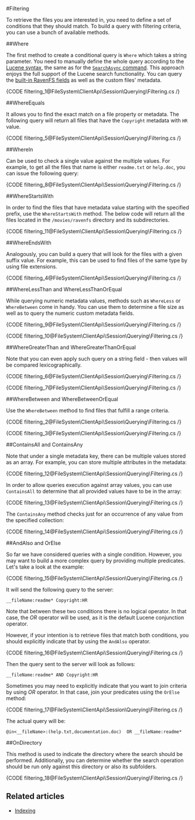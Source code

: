 #Filtering

To retrieve the files you are interested in, you need to define a set of conditions that they should match. To build a query with filtering criteria, you can use a bunch of available methods.

##Where

The first method to create a conditional query is `Where` which takes a string parameter. You need to manually define the whole query according to the [Lucene syntax](http://lucene.apache.org/core/old_versioned_docs/versions/3_0_0/queryparsersyntax.html), the same as for the [`SearchAsync` command](../../commands/files/search/search). This approach enjoys the full support of the Lucene search functionality. You can query the [built-in RavenFS fields](../../../indexing) as well as the custom files' metadata.

{CODE filtering_1@FileSystem\ClientApi\Session\Querying\Filtering.cs /}


##WhereEquals

It allows you to find the exact match on a file property or metadata. The following query will return all files that have the `Copyright` metadata with `HR` value.

{CODE filtering_5@FileSystem\ClientApi\Session\Querying\Filtering.cs /}

##WhereIn

Can be used to check a single value against the multiple values. For example, to get all the files that name is either `readme.txt` or `help.doc`, you can issue the following query:

{CODE filtering_8@FileSystem\ClientApi\Session\Querying\Filtering.cs /}

##WhereStartsWith

In order to find the files that have metadata value starting with the specified prefix, use the `WhereStartsWith` method. The below code will return all the files located in the `/movies/ravenfs` directory and its subdirectories.

{CODE filtering_11@FileSystem\ClientApi\Session\Querying\Filtering.cs /}

##WhereEndsWith

Analogously, you can build a query that will look for the files with a given suffix value. For example, this can be used to find files of the same type by using file extensions.

{CODE filtering_4@FileSystem\ClientApi\Session\Querying\Filtering.cs /}

##WhereLessThan and WhereLessThanOrEqual

While querying numeric metadata values, methods such as `WhereLess` or `WhereBetween` come in handy. You can use them to determine a file size as well as to query the numeric custom metadata fields.

{CODE filtering_9@FileSystem\ClientApi\Session\Querying\Filtering.cs /}

{CODE filtering_10@FileSystem\ClientApi\Session\Querying\Filtering.cs /}

##WhereGreaterThan and WhereGreaterThanOrEqual

Note that you can even apply such query on a string field - then values will be compared lexicographically.

{CODE filtering_6@FileSystem\ClientApi\Session\Querying\Filtering.cs /}

{CODE filtering_7@FileSystem\ClientApi\Session\Querying\Filtering.cs /}

##WhereBetween and WhereBetweenOrEqual

Use the `WhereBetween` method to find files that fulfill a range criteria.

{CODE filtering_2@FileSystem\ClientApi\Session\Querying\Filtering.cs /}

{CODE filtering_3@FileSystem\ClientApi\Session\Querying\Filtering.cs /}


##ContainsAll and ContainsAny

Note that under a single metadata key, there can be multiple values stored as an array. For example, you can store multiple attributes in the metadata:

{CODE filtering_12@FileSystem\ClientApi\Session\Querying\Filtering.cs /}

In order to allow queries execution against array values, you can use `ContainsAll` to determine that all provided values have to be in the array:

{CODE filtering_13@FileSystem\ClientApi\Session\Querying\Filtering.cs /}

The `ContainsAny` method checks just for an occurrence of any value from the specified collection:

{CODE filtering_14@FileSystem\ClientApi\Session\Querying\Filtering.cs /}

##AndAlso and OrElse

So far we have considered queries with a single condition. However, you may want to build a more complex query by providing multiple predicates.
Let's take a look at the example:

{CODE filtering_15@FileSystem\ClientApi\Session\Querying\Filtering.cs /}

It will send the following query to the server:

`__fileName:readme* Copyright:HR`

Note that between these two conditions there is no logical operator. In that case, the *OR* operator will be used, as it is the default Lucene conjunction operator.

However, if your intention is to retrieve files that match both conditions, you should explicitly indicate that by using the `AndAlso` operator.

{CODE filtering_16@FileSystem\ClientApi\Session\Querying\Filtering.cs /}

Then the query sent to the server will look as follows:

`__fileName:readme* AND Copyright:HR`

Sometimes you may need to explicitly indicate that you want to join criteria by using *OR* operator. In that case, join your predicates using the `OrElse` method:

{CODE filtering_17@FileSystem\ClientApi\Session\Querying\Filtering.cs /}

The actual query will be:

`@in<__fileName>:(help.txt,documentation.doc)  OR __fileName:readme*`

##OnDirectory

This method is used to indicate the directory where the search should be performed. Additionally, you can determine whether the search operation should be run only against this directory or also its subfolders.

{CODE filtering_18@FileSystem\ClientApi\Session\Querying\Filtering.cs /}

## Related articles

- [Indexing](../../../indexing)